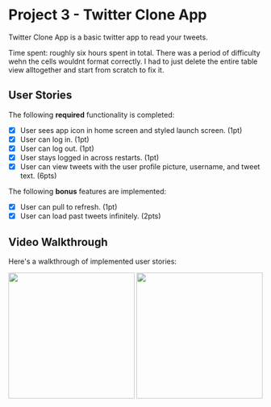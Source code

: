 # Project 3 - Twitter Clone App

Twitter Clone App is a basic twitter app to read your tweets.

Time spent: roughly six hours spent in total. There was a period of difficulty wehn the cells wouldnt format correctly. I had to just delete the entire table view alltogether and start from scratch to fix it.

## User Stories

The following **required** functionality is completed:

- [x] User sees app icon in home screen and styled launch screen. (1pt)
- [x] User can log in. (1pt)
- [x] User can log out. (1pt)
- [x] User stays logged in across restarts. (1pt)
- [x] User can view tweets with the user profile picture, username, and tweet text. (6pts)

The following **bonus** features are implemented:

- [x] User can pull to refresh. (1pt)
- [x] User can load past tweets infinitely. (2pts)

## Video Walkthrough

Here's a walkthrough of implemented user stories:

<img src=hhttp://g.recordit.co/EQ9G5XZCPk.gif width=250/>

<img src=http://g.recordit.co/3tTwGADr2L.gif width=250/>

